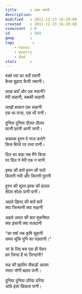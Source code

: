 ```yaml
---
title      : वक्त रवानी
description: 
modified   : 2011-12-23 16:20:00
created    : 2011-12-23 16:20:00
viewcount  : 0
id         : 569
gmap       : 
tags        :
    - hanoz
    - poetry
    - dad
stars      : 
---
```


वक्ते रवां का तर्ज़े रवानी  
कैसा बुढ़ापा कैसी जवानी।  

लाख बयाँ और एक मयानी?  
मेरी कहानी, सबकी कहानी  

लाखों बचपन एक कहानी  
एक था राजा, एक थी रानी।  

दुनिया दुनिया दौलत दौलत  
फ़ानी फ़ानी आनी जानी।  

कबतक हुस्न पे नाज़ करोगे  
किस बिरते पर तत्ता पानी।  

दिल का कहा सब मैंने किया  
पर दिल ने मेरी एक न मानी  

इश्क की बातें हुस्न की घातें  
कितनी नयी और कितनी पुरानी  

हुस्न की सूरत इश्क की हालत  
शोला शोला पानी पानी।  

अहले ख़िरद की बातें बातें  
क्या जिस्मानी क्या रूहानी  

अहले अमल की बात मुकम्मिल  
क्या इंसानी क्या यज़दानी  

"का वर्षा जब कृषि सुहानी  
समय चूंकि पुनि का पछतानी।"  

जां के लिए बस एक ही पैकर  
हम ज़िन्दा हैं या ज़िन्दानी?  

रूह की ख़ातिर सैकड़ों आलम  
रमता जोगी बहता पानी।  

दुनिया दुनिया दरिया दरिया  
आंछे इंसा छिछला पानी।  

